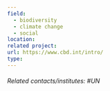```yaml
---
field:
  - biodiversity
  - climate change
  - social
location: 
related project: 
url: https://www.cbd.int/intro/
type:
---
```

###### Related contacts/institutes: #UN #
